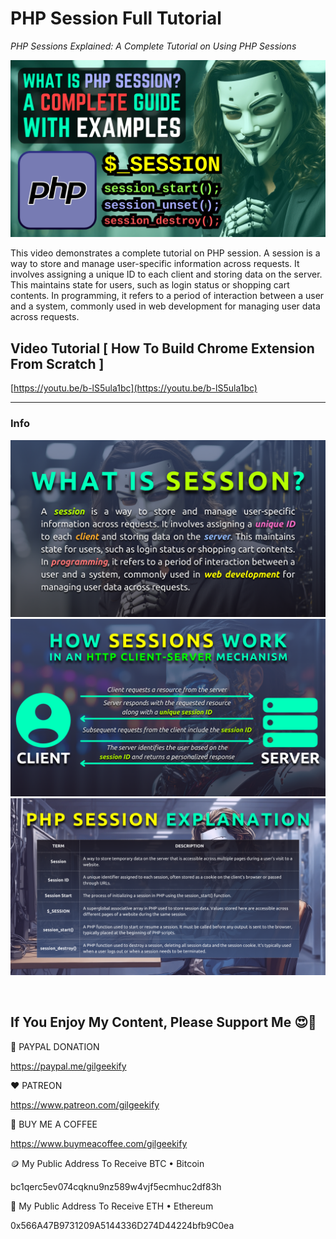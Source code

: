 # PHP Session Full Tutorial

_PHP Sessions Explained: A Complete Tutorial on Using PHP Sessions_

![YouTube Thumbnail](https://raw.githubusercontent.com/saeedkohansal/PHP-Session-Full-Tutorial/main/images/PHP%20Sessions%20Explained%20-%20A%20Complete%20Tutorial%20on%20Using%20PHP%20Sessions.png "PHP Session Full Tutorial")

This video demonstrates a complete tutorial on PHP session. A session is a way to store and manage user-specific information across requests. It involves assigning a unique ID to each client and storing data on the server. This maintains state for users, such as login status or shopping cart contents. In programming, it refers to a period of interaction between a user and a system, commonly used in web development for managing user data across requests.

## Video Tutorial [ How To Build Chrome Extension From Scratch ]
[https://youtu.be/b-lS5ula1bc](https://youtu.be/b-lS5ula1bc)

<hr>

### Info
![First](https://raw.githubusercontent.com/saeedkohansal/PHP-Session-Full-Tutorial/main/images/What%20Is%20Session.png "First")
![Second](https://raw.githubusercontent.com/saeedkohansal/PHP-Session-Full-Tutorial/main/images/How%20Session%20Works.png "Second")
![Third](https://raw.githubusercontent.com/saeedkohansal/PHP-Session-Full-Tutorial/main/images/PHP%20Session%20Explanation.png "Third")

 

## If You Enjoy My Content, Please Support Me 😍🙏

💙 PAYPAL DONATION

https://paypal.me/gilgeekify

❤️ PATREON

https://www.patreon.com/gilgeekify

💛 BUY ME A COFFEE

https://www.buymeacoffee.com/gilgeekify

🪙 My Public Address To Receive BTC • Bitcoin

bc1qerc5ev074cqknu9nz589w4vjf5ecmhuc2df83h

🥈 My Public Address To Receive ETH • Ethereum

0x566A47B9731209A5144336D274D44224bfb9C0ea
